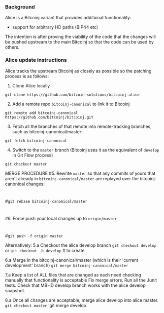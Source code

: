 ### Background

Alice is a Bitcoinj variant that provides additional functionality:

* support for arbitrary HD paths (BIP44 etc)

The intention is after proving the viability of the code that the changes will be pushed upstream to the main Bitcoinj
so that the code can be used by others.

### Alice update instructions

Alice tracks the upstream Bitcoinj as closely as possible so the patching process is as follows:

1. Clone Alice locally 

`git clone https://github.com/bitcoin-solutions/bitcoinj-alice`

2. Add a remote repo `bitcoinj-canonical` to link it to Bitcoinj

`git remote add bitcoinj-canonical https://github.com/bitcoinj/bitcoinj.git`

3. Fetch all the branches of that remote into remote-tracking branches, such as bitcoinj-canonical/master:

`git fetch bitcoinj-canonical`

4. Switch to the `master` branch (Bitcoinj uses it as the equivalent of `develop` in Git Flow process)

`git checkout master`

MERGE PROCEDURE
#5. Rewrite `master` so that any commits of yours that aren't already in `bitcoinj-canonical/master` are replayed over the bitcoinj-canonical changes:
#
#`git rebase bitcoinj-canonical/master`
#
#6. Force push your local changes up to `origin/master`
#
#`git push -f origin master`

Alternatively:
5.a Checkout the alice develop branch
`git checkout develop`
or
`git checkout -b develop` # to create

6.a Merge in the bitcoinj-canonical/master (which is their 'current development' branch)
`git merge bitcoinj-canonical/master`

7.a Keep a list of ALL files that are changed as each need checking manually that functionality is acceptable
    Fix merge errors. Run all the Junit tests. Check that MBHD develop branch works with the alice develop snapshot.

8.a Once all changes are acceptable, merge alice develop into alice master.
`git checkout master`
'git merge develop`

